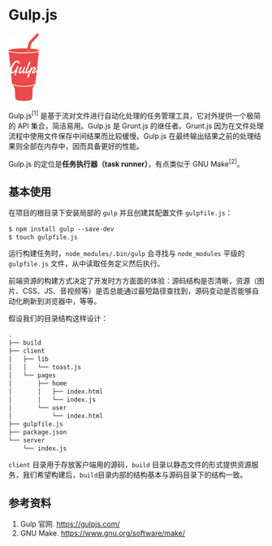 # Gulp.js

<img src="./images/gulp-2x.png" style="width: 60px;" class="fl">

Gulp.js<sup>[1]</sup> 是基于流对文件进行自动化处理的任务管理工具，它对外提供一个极简的 API 集合，简洁易用。Gulp.js 是 Grunt.js 的继任者。Grunt.js 因为在文件处理流程中使用文件保存中间结果而比较缓慢。Gulp.js 在最终输出结果之前的处理结果则全部在内存中，因而具备更好的性能。

Gulp.js 的定位是**任务执行器（task runner）**，有点类似于 GNU Make<sup>[2]</sup>。

## 基本使用

在项目的根目录下安装局部的 `gulp` 并且创建其配置文件 `gulpfile.js`：

```
$ npm install gulp --save-dev
$ touch gulpfile.js
```

运行构建任务时，`node_modules/.bin/gulp` 会寻找与 `node_modules` 平级的 `gulpfile.js` 文件，从中读取任务定义然后执行。

前端资源的构建方式决定了开发时方方面面的体验：源码结构是否清晰，资源（图片、CSS、JS、音视频等）是否总能通过最短路径查找到，源码变动是否能够自动化刷新到浏览器中，等等。

假设我们的目录结构这样设计：

```
.
├── build
├── client
│   ├── lib
│   │   └── toast.js
│   └── pages
│       ├── home
│       │   ├── index.html
│       │   └── index.js
│       └── user
│           └── index.html
├── gulpfile.js
├── package.json
└── server
    └── index.js
```

`client` 目录用于存放客户端用的源码，`build` 目录以静态文件的形式提供资源服务，我们希望构建后，`build`目录内部的结构基本与源码目录下的结构一致。

## 参考资料

1. Gulp 官网. https://gulpjs.com/
2. GNU Make. https://www.gnu.org/software/make/
